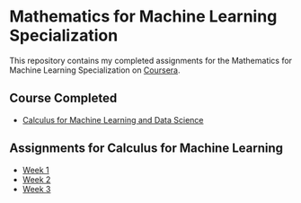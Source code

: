 # Mathematics for Machine Learning Specialization

This repository contains my completed assignments for the Mathematics for Machine Learning Specialization on [Coursera](https://www.coursera.org/specializations/mathematics-machine-learning).

## Course Completed

- [Calculus for Machine Learning and Data Science](https://www.coursera.org/learn/machine-learning-calculus)

## Assignments for Calculus for Machine Learning
- [ Week 1 ](https://github.com/cls-talha/Mathematics-for-Machine-Learning-Specialization/blob/main/Mathematics%20for%20Machine%20Learning%20and%20Data%20Science/Calculus%20for%20Machine%20Learning%20and%20Data%20Science/C2_W1_Assignment.ipynb)
- [ Week 2 ](https://github.com/cls-talha/Mathematics-for-Machine-Learning-Specialization/blob/main/Mathematics%20for%20Machine%20Learning%20and%20Data%20Science/Calculus%20for%20Machine%20Learning%20and%20Data%20Science/C2_W2_Assignment.ipynb)
- [ Week 3 ](https://github.com/cls-talha/Mathematics-for-Machine-Learning-Specialization/blob/main/Mathematics%20for%20Machine%20Learning%20and%20Data%20Science/Calculus%20for%20Machine%20Learning%20and%20Data%20Science/C2_W3_Assignment.ipynb)
